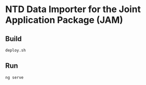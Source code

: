 # NTD Data Importer for the Joint Application Package (JAM)

## Build

`deploy.sh`

## Run
 
`ng serve`
